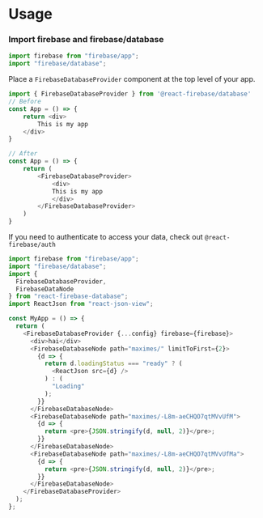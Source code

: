 # Usage

### Import firebase and firebase/database

```javascript
import firebase from "firebase/app";
import "firebase/database";
```



Place a `FirebaseDatabaseProvider` component at the top level of your app. 

```javascript
import { FirebaseDatabaseProvider } from '@react-firebase/database'
// Before
const App = () => {
    return <div>
        This is my app
    </div>
}

// After
const App = () => {
    return (
        <FirebaseDatabaseProvider>
            <div>
            This is my app
            </div>
        </FirebaseDatabaseProvider>
    )
}
```



If you need to authenticate to access your data, check out `@react-firebase/auth`

```javascript
import firebase from "firebase/app";
import "firebase/database";
import {
  FirebaseDatabaseProvider,
  FirebaseDataNode
} from "react-firebase-database";
import ReactJson from "react-json-view";

const MyApp = () => {
  return (
    <FirebaseDatabaseProvider {...config} firebase={firebase}>
      <div>hai</div>
      <FirebaseDatabaseNode path="maximes/" limitToFirst={2}>
        {d => {
          return d.loadingStatus === "ready" ? (
            <ReactJson src={d} />
          ) : (
            "Loading"
          );
        }}
      </FirebaseDatabaseNode>
      <FirebaseDatabaseNode path="maximes/-L8m-aeCHQO7qtMVvUfM">
        {d => {
          return <pre>{JSON.stringify(d, null, 2)}</pre>;
        }}
      </FirebaseDatabaseNode>
      <FirebaseDatabaseNode path="maximes/-L8m-aeCHQO7qtMVvUfMa">
        {d => {
          return <pre>{JSON.stringify(d, null, 2)}</pre>;
        }}
      </FirebaseDatabaseNode>
    </FirebaseDatabaseProvider>
  );
};
```



